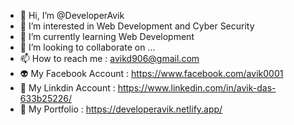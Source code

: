 - 👋 Hi, I’m @DeveloperAvik
- 👀 I’m interested in Web Development and Cyber Security
- 🌱 I’m currently learning Web Development
- 💞️ I’m looking to collaborate on ...
- 📫 How to reach me : avikd906@gmail.com
- 👽 My Facebook Account : https://www.facebook.com/avik0001
- 👻 My Linkdin Account : https://www.linkedin.com/in/avik-das-633b25226/
- 🔗 My Portfolio : https://developeravik.netlify.app/

<!---
DeveloperAvik/DeveloperAvik is a ✨ special ✨ repository because its `README.md` (this file) appears on your GitHub profile.
You can click the Preview link to take a look at your changes.
--->
